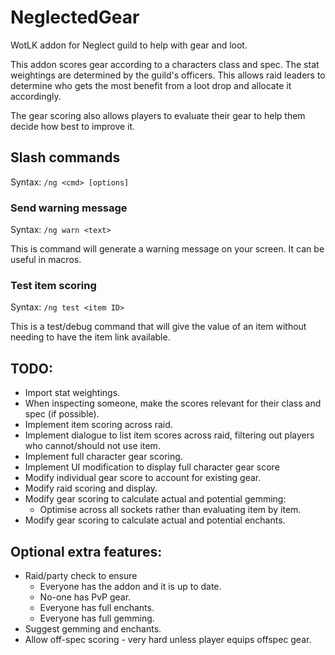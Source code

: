 # NeglectedGear
WotLK addon for Neglect guild to help with gear and loot.

This addon scores gear according to a characters class and spec. The stat weightings are determined by the guild's officers. This allows raid leaders to determine who gets the most benefit from a loot drop and allocate it accordingly.

The gear scoring also allows players to evaluate their gear to help them decide how best to improve it.

## Slash commands

Syntax: `/ng <cmd> [options]`

### Send warning message

Syntax: `/ng warn <text>`

This is command will generate a warning message on your screen. It can be useful in macros.

### Test item scoring

Syntax: `/ng test <item ID>`

This is a test/debug command that will give the value of an item without needing to have the item link available.

## TODO:
* Import stat weightings.
* When inspecting someone, make the scores relevant for their class and spec (if possible).
* Implement item scoring across raid.
* Implement dialogue to list item scores across raid, filtering out players who cannot/should not use item.
* Implement full character gear scoring.
* Implement UI modification to display full character gear score
* Modify individual gear score to account for existing gear.
* Modify raid scoring and display.
* Modify gear scoring to calculate actual and potential gemming:
  * Optimise across all sockets rather than evaluating item by item.
* Modify gear scoring to calculate actual and potential enchants.

## Optional extra features:
* Raid/party check to ensure
  * Everyone has the addon and it is up to date.
  * No-one has PvP gear.
  * Everyone has full enchants.
  * Everyone has full gemming.
* Suggest gemming and enchants.
* Allow off-spec scoring - very hard unless player equips offspec gear.

